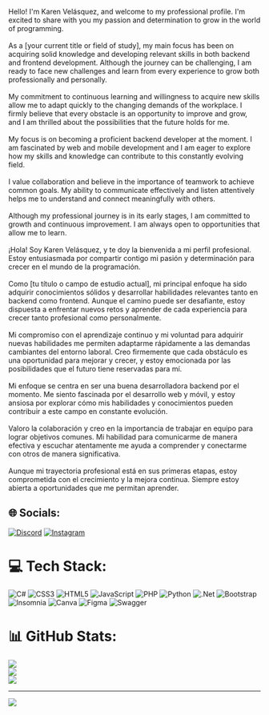 Hello! I'm Karen Velásquez, and welcome to my professional profile. I'm excited to share with you my passion and determination to grow in the world of programming.<br><br>As a [your current title or field of study], my main focus has been on acquiring solid knowledge and developing relevant skills in both backend and frontend development. Although the journey can be challenging, I am ready to face new challenges and learn from every experience to grow both professionally and personally.<br><br>My commitment to continuous learning and willingness to acquire new skills allow me to adapt quickly to the changing demands of the workplace. I firmly believe that every obstacle is an opportunity to improve and grow, and I am thrilled about the possibilities that the future holds for me.<br><br>My focus is on becoming a proficient backend developer at the moment. I am fascinated by web and mobile development and I am eager to explore how my skills and knowledge can contribute to this constantly evolving field.<br><br>I value collaboration and believe in the importance of teamwork to achieve common goals. My ability to communicate effectively and listen attentively helps me to understand and connect meaningfully with others.<br><br>Although my professional journey is in its early stages, I am committed to growth and continuous improvement. I am always open to opportunities that allow me to learn.<br><br>¡Hola! Soy Karen Velásquez, y te doy la bienvenida a mi perfil profesional. Estoy entusiasmada por compartir contigo mi pasión y determinación para crecer en el mundo de la programación.<br><br>Como [tu título o campo de estudio actual], mi principal enfoque ha sido adquirir conocimientos sólidos y desarrollar habilidades relevantes tanto en backend como frontend. Aunque el camino puede ser desafiante, estoy dispuesta a enfrentar nuevos retos y aprender de cada experiencia para crecer tanto profesional como personalmente.<br><br>Mi compromiso con el aprendizaje continuo y mi voluntad para adquirir nuevas habilidades me permiten adaptarme rápidamente a las demandas cambiantes del entorno laboral. Creo firmemente que cada obstáculo es una oportunidad para mejorar y crecer, y estoy emocionada por las posibilidades que el futuro tiene reservadas para mí.<br><br>Mi enfoque se centra en ser una buena desarrolladora backend por el momento. Me siento fascinada por el desarrollo web y móvil, y estoy ansiosa por explorar cómo mis habilidades y conocimientos pueden contribuir a este campo en constante evolución.<br><br>Valoro la colaboración y creo en la importancia de trabajar en equipo para lograr objetivos comunes. Mi habilidad para comunicarme de manera efectiva y escuchar atentamente me ayuda a comprender y conectarme con otros de manera significativa.<br><br>Aunque mi trayectoria profesional está en sus primeras etapas, estoy comprometida con el crecimiento y la mejora continua. Siempre estoy abierta a oportunidades que me permitan aprender.


## 🌐 Socials:
[![Discord](https://img.shields.io/badge/Discord-%237289DA.svg?logo=discord&logoColor=white)](https://discord.gg/flkve#0288) [![Instagram](https://img.shields.io/badge/Instagram-%23E4405F.svg?logo=Instagram&logoColor=white)](https://instagram.com/zkfps_10) 

# 💻 Tech Stack:
![C#](https://img.shields.io/badge/c%23-%23239120.svg?style=for-the-badge&logo=c-sharp&logoColor=white) ![CSS3](https://img.shields.io/badge/css3-%231572B6.svg?style=for-the-badge&logo=css3&logoColor=white) ![HTML5](https://img.shields.io/badge/html5-%23E34F26.svg?style=for-the-badge&logo=html5&logoColor=white) ![JavaScript](https://img.shields.io/badge/javascript-%23323330.svg?style=for-the-badge&logo=javascript&logoColor=%23F7DF1E) ![PHP](https://img.shields.io/badge/php-%23777BB4.svg?style=for-the-badge&logo=php&logoColor=white) ![Python](https://img.shields.io/badge/python-3670A0?style=for-the-badge&logo=python&logoColor=ffdd54) ![.Net](https://img.shields.io/badge/.NET-5C2D91?style=for-the-badge&logo=.net&logoColor=white) ![Bootstrap](https://img.shields.io/badge/bootstrap-%23563D7C.svg?style=for-the-badge&logo=bootstrap&logoColor=white) ![Insomnia](https://img.shields.io/badge/Insomnia-black?style=for-the-badge&logo=insomnia&logoColor=5849BE) ![Canva](https://img.shields.io/badge/Canva-%2300C4CC.svg?style=for-the-badge&logo=Canva&logoColor=white) 	![Figma](https://img.shields.io/badge/figma-%23F24E1E.svg?style=for-the-badge&logo=figma&logoColor=white) ![Swagger](https://img.shields.io/badge/-Swagger-%23Clojure?style=for-the-badge&logo=swagger&logoColor=white)
# 📊 GitHub Stats:
![](https://github-readme-stats.vercel.app/api?username=KarenVelasquezCAMPUS&theme=dark&hide_border=false&include_all_commits=false&count_private=true)<br/>
![](https://github-readme-streak-stats.herokuapp.com/?user=KarenVelasquezCAMPUS&theme=dark&hide_border=false)<br/>
![](https://github-readme-stats.vercel.app/api/top-langs/?username=KarenVelasquezCAMPUS&theme=dark&hide_border=false&include_all_commits=false&count_private=true&layout=compact)

---
[![](https://visitcount.itsvg.in/api?id=KarenVelasquezCAMPUS&icon=0&color=0)](https://visitcount.itsvg.in)
